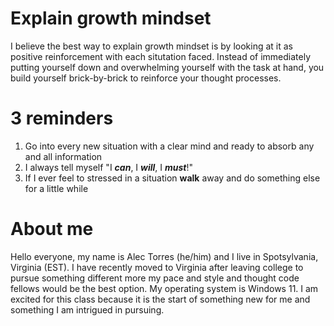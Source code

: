 # Explain growth mindset

<p>I believe the best way to explain growth mindset is by looking at it as positive reinforcement with each situtation faced. Instead of immediately putting yourself down and overwhelming yourself with the task at hand, you build yourself brick-by-brick to reinforce your thought processes. </p>

# 3 reminders

1. Go into every new situation with a clear mind and ready to absorb any and all information
2. I always tell myself "I ***can***, I ***will***, I ***must***!"
3. If I ever feel to stressed in a situation **walk** away and do something else for a little while
 
# About me

<p>Hello everyone, my name is Alec Torres (he/him) and I live in Spotsylvania, Virginia (EST). I have recently moved to Virginia after leaving college to pursue something different more my pace and style and thought code fellows would be the best option. My operating system is Windows 11. I am excited for this class because it is the start of something new for me and something I am intrigued in pursuing. </p>

